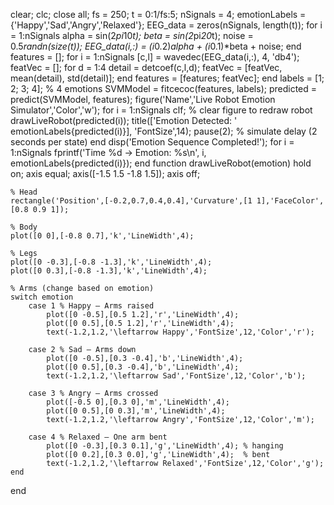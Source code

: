clear; clc; close all;
fs = 250; t = 0:1/fs:5; nSignals = 4;
emotionLabels = {'Happy','Sad','Angry','Relaxed'};
EEG_data = zeros(nSignals, length(t));
for i = 1:nSignals
    alpha = sin(2*pi*10*t);
    beta = sin(2*pi*20*t);
    noise = 0.5*randn(size(t));
    EEG_data(i,:) = (i*0.2)*alpha + (i*0.1)*beta + noise;
end
features = [];
for i = 1:nSignals
    [c,l] = wavedec(EEG_data(i,:), 4, 'db4');
    featVec = [];
    for d = 1:4
        detail = detcoef(c,l,d);
        featVec = [featVec, mean(detail), std(detail)];
    end
    features = [features; featVec];
end
labels = [1; 2; 3; 4]; % 4 emotions
SVMModel = fitcecoc(features, labels);
predicted = predict(SVMModel, features);
figure('Name','Live Robot Emotion Simulator','Color','w');
for i = 1:nSignals
    clf; % clear figure to redraw robot
    drawLiveRobot(predicted(i)); 
    title(['Emotion Detected: ' emotionLabels{predicted(i)}], 'FontSize',14);
    pause(2); % simulate delay (2 seconds per state)
end
disp('Emotion Sequence Completed!');
for i = 1:nSignals
    fprintf('Time %d → Emotion: %s\n', i, emotionLabels{predicted(i)});
end
function drawLiveRobot(emotion)
    hold on; axis equal; axis([-1.5 1.5 -1.8 1.5]); axis off;

    % Head
    rectangle('Position',[-0.2,0.7,0.4,0.4],'Curvature',[1 1],'FaceColor',[0.8 0.9 1]);

    % Body
    plot([0 0],[-0.8 0.7],'k','LineWidth',4);

    % Legs
    plot([0 -0.3],[-0.8 -1.3],'k','LineWidth',4);
    plot([0 0.3],[-0.8 -1.3],'k','LineWidth',4);

    % Arms (change based on emotion)
    switch emotion
        case 1 % Happy – Arms raised
            plot([0 -0.5],[0.5 1.2],'r','LineWidth',4);
            plot([0 0.5],[0.5 1.2],'r','LineWidth',4);
            text(-1.2,1.2,'\leftarrow Happy','FontSize',12,'Color','r');

        case 2 % Sad – Arms down
            plot([0 -0.5],[0.3 -0.4],'b','LineWidth',4);
            plot([0 0.5],[0.3 -0.4],'b','LineWidth',4);
            text(-1.2,1.2,'\leftarrow Sad','FontSize',12,'Color','b');

        case 3 % Angry – Arms crossed
            plot([-0.5 0],[0.3 0],'m','LineWidth',4);
            plot([0 0.5],[0 0.3],'m','LineWidth',4);
            text(-1.2,1.2,'\leftarrow Angry','FontSize',12,'Color','m');

        case 4 % Relaxed – One arm bent
            plot([0 -0.3],[0.3 0.1],'g','LineWidth',4); % hanging
            plot([0 0.2],[0.3 0.0],'g','LineWidth',4);  % bent
            text(-1.2,1.2,'\leftarrow Relaxed','FontSize',12,'Color','g');
    end
end
